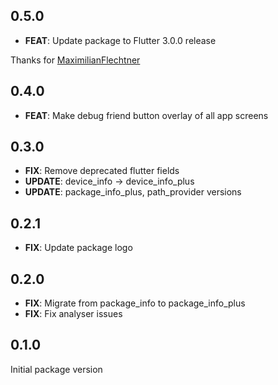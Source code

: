 ## 0.5.0
  - **FEAT**: Update package to Flutter 3.0.0 release 
  
Thanks for [MaximilianFlechtner](https://github.com/MaximilianFlechtner)

## 0.4.0

  - **FEAT**: Make debug friend button overlay of all app screens

## 0.3.0

  - **FIX**: Remove deprecated flutter fields
  - **UPDATE**: device_info -> device_info_plus
  - **UPDATE**: package_info_plus, path_provider versions

## 0.2.1

  - **FIX**: Update package logo

## 0.2.0

  - **FIX**: Migrate from package_info to package_info_plus
  - **FIX**: Fix analyser issues

## 0.1.0

Initial package version
